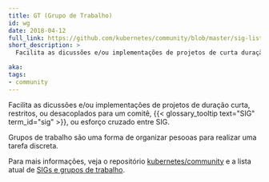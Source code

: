 ```yaml
---
title: GT (Grupo de Trabalho)
id: wg
date: 2018-04-12
full_link: https://github.com/kubernetes/community/blob/master/sig-list.md#master-working-group-list
short_description: >
  Facilita as dicussões e/ou implementações de projetos de curta duração, restritos, ou desacoplados para um comitê, SIG, ou esforço cruzado entre SIGs. 

aka: 
tags:
- community
---
```

 Facilita as dicussões e/ou implementações de projetos de duração curta, restritos, ou desacoplados para um comitê, {{< glossary_tooltip text="SIG" term_id="sig" >}}, ou esforço cruzado entre SIG.

<!--more-->

Grupos de trabalho são uma forma de organizar pesooas para realizar uma tarefa discreta.

Para mais informações, veja o repositório [kubernetes/community](https://github.com/kubernetes/community) e a lista atual de [SIGs e grupos de trabalho](https://github.com/kubernetes/community/blob/master/sig-list.md).